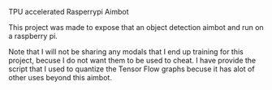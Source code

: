 TPU accelerated Rasperrypi Aimbot

This project was made to expose that an object detection aimbot and run on a raspberry pi.

Note that I will not be sharing any modals that I end up training for this project, becuse I do not want them to be used to cheat. I have provide the script that I used
to quantize the Tensor Flow graphs becuse it has alot of other uses beyond this aimbot.

